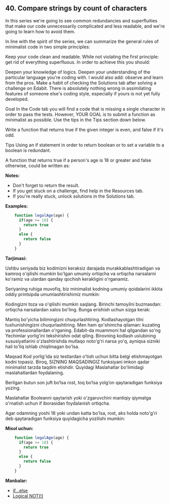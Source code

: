 ## 40. Compare strings by count of characters

In this series we're going to see common redundancies and superfluities that make our code unnecessarily complicated and less readable, and we're going to learn how to avoid them.

In line with the spirit of the series, we can summarize the general rules of minimalist code in two simple principles:

Keep your code clean and readable.
While not violating the first principle: get rid of everything superfluous.
In order to achieve this you should:

Deepen your knowledge of logics.
Deepen your understanding of the particular language you're coding with.
I would also add: observe and learn from the pros. Make a habit of checking the Solutions tab after solving a challenge on Edabit. There is absolutely nothing wrong in assimilating features of someone else's coding style, especially if yours is not yet fully developed.

Goal
In the Code tab you will find a code that is missing a single character in order to pass the tests. However, YOUR GOAL is to submit a function as minimalist as possible. Use the tips in the Tips section down below.

Write a function that returns true if the given integer is even, and false if it's odd.

Tips
Using an if statement in order to return boolean or to set a variable to a boolean is redundant.

A function that returns true if a person's age is 18 or greater and false otherwise, could be written as:

**Notes:**

- Don't forget to return the result.
- If you get stuck on a challenge, find help in the Resources tab.
- If you're really stuck, unlock solutions in the Solutions tab.
  
**Examples:**

```js
    function legalAge(age) {
      if(age >= 18) {
        return true
      }
      else {
        return false
      }
    }
```

**Tarjimasi:**

Ushbu seriyada biz kodimizni keraksiz darajada murakkablashtiradigan va kamroq o'qilishi mumkin bo'lgan umumiy ortiqcha va ortiqcha narsalarni ko'ramiz va ulardan qanday qochish kerakligini o'rganamiz.

Seriyaning ruhiga muvofiq, biz minimalist kodning umumiy qoidalarini ikkita oddiy printsipda umumlashtirishimiz mumkin:

Kodingizni toza va o'qilishi mumkin saqlang.
Birinchi tamoyilni buzmasdan: ortiqcha narsalardan xalos bo'ling.
Bunga erishish uchun sizga kerak:

Mantiq bo'yicha bilimingizni chuqurlashtiring.
Kodlashayotgan tilni tushunishingizni chuqurlashtiring.
Men ham qo'shimcha qilaman: kuzating va professionallardan o'rganing. Edabit-da muammoni hal qilgandan so'ng Yechimlar yorlig'ini tekshirishni odat qiling. Birovning kodlash uslubining xususiyatlarini o'zlashtirishda mutlaqo noto'g'ri narsa yo'q, ayniqsa sizniki hali to'liq ishlab chiqilmagan bo'lsa.

Maqsad
Kod yorlig'ida siz testlardan o'tish uchun bitta belgi etishmayotgan kodni topasiz. Biroq, SIZNING MAQSADINGIZ funksiyani imkon qadar minimalist tarzda taqdim etishdir. Quyidagi Maslahatlar bo'limidagi maslahatlardan foydalaning.

Berilgan butun son juft bo‘lsa rost, toq bo‘lsa yolg‘on qaytaradigan funksiya yozing.

Maslahatlar
Booleanni qaytarish yoki o'zgaruvchini mantiqiy qiymatga o'rnatish uchun if iborasidan foydalanish ortiqcha.

Agar odamning yoshi 18 yoki undan katta bo'lsa, rost, aks holda noto'g'ri deb qaytaradigan funksiya quyidagicha yozilishi mumkin:

**Misol uchun:**

```js
    function legalAge(age) {
      if(age >= 18) {
        return true
      }
      else {
        return false
      }
    }
```

**Manbalar:**

- [if...else](https://developer.mozilla.org/en-US/docs/Web/JavaScript/Reference/Statements/if...else)
- [Logical NOT(!)](https://developer.mozilla.org/en-US/docs/Web/JavaScript/Reference/Operators/Logical_NOT)